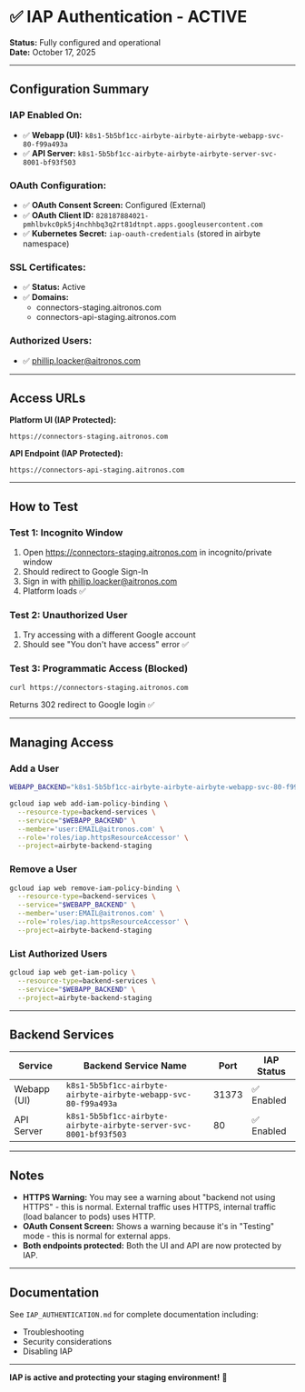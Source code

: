 # ✅ IAP Authentication - ACTIVE

**Status:** Fully configured and operational  
**Date:** October 17, 2025

---

## Configuration Summary

### IAP Enabled On:
- ✅ **Webapp (UI):** `k8s1-5b5bf1cc-airbyte-airbyte-airbyte-webapp-svc-80-f99a493a`
- ✅ **API Server:** `k8s1-5b5bf1cc-airbyte-airbyte-airbyte-server-svc-8001-bf93f503`

### OAuth Configuration:
- ✅ **OAuth Consent Screen:** Configured (External)
- ✅ **OAuth Client ID:** `828187884021-pmhlbvkc0pk5j4nchhbq3q2rt81dtnpt.apps.googleusercontent.com`
- ✅ **Kubernetes Secret:** `iap-oauth-credentials` (stored in airbyte namespace)

### SSL Certificates:
- ✅ **Status:** Active
- ✅ **Domains:** 
  - connectors-staging.aitronos.com
  - connectors-api-staging.aitronos.com

### Authorized Users:
- ✅ phillip.loacker@aitronos.com

---

## Access URLs

**Platform UI (IAP Protected):**
```
https://connectors-staging.aitronos.com
```

**API Endpoint (IAP Protected):**
```
https://connectors-api-staging.aitronos.com
```

---

## How to Test

### Test 1: Incognito Window
1. Open https://connectors-staging.aitronos.com in incognito/private window
2. Should redirect to Google Sign-In
3. Sign in with phillip.loacker@aitronos.com
4. Platform loads ✅

### Test 2: Unauthorized User
1. Try accessing with a different Google account
2. Should see "You don't have access" error ✅

### Test 3: Programmatic Access (Blocked)
```bash
curl https://connectors-staging.aitronos.com
```
Returns 302 redirect to Google login ✅

---

## Managing Access

### Add a User
```bash
WEBAPP_BACKEND="k8s1-5b5bf1cc-airbyte-airbyte-airbyte-webapp-svc-80-f99a493a"

gcloud iap web add-iam-policy-binding \
  --resource-type=backend-services \
  --service="$WEBAPP_BACKEND" \
  --member='user:EMAIL@aitronos.com' \
  --role='roles/iap.httpsResourceAccessor' \
  --project=airbyte-backend-staging
```

### Remove a User
```bash
gcloud iap web remove-iam-policy-binding \
  --resource-type=backend-services \
  --service="$WEBAPP_BACKEND" \
  --member='user:EMAIL@aitronos.com' \
  --role='roles/iap.httpsResourceAccessor' \
  --project=airbyte-backend-staging
```

### List Authorized Users
```bash
gcloud iap web get-iam-policy \
  --resource-type=backend-services \
  --service="$WEBAPP_BACKEND" \
  --project=airbyte-backend-staging
```

---

## Backend Services

| Service | Backend Service Name | Port | IAP Status |
|---------|---------------------|------|------------|
| Webapp (UI) | `k8s1-5b5bf1cc-airbyte-airbyte-airbyte-webapp-svc-80-f99a493a` | 31373 | ✅ Enabled |
| API Server | `k8s1-5b5bf1cc-airbyte-airbyte-airbyte-server-svc-8001-bf93f503` | 80 | ✅ Enabled |

---

## Notes

- **HTTPS Warning:** You may see a warning about "backend not using HTTPS" - this is normal. External traffic uses HTTPS, internal traffic (load balancer to pods) uses HTTP.
- **OAuth Consent Screen:** Shows a warning because it's in "Testing" mode - this is normal for external apps.
- **Both endpoints protected:** Both the UI and API are now protected by IAP.

---

## Documentation

See `IAP_AUTHENTICATION.md` for complete documentation including:
- Troubleshooting
- Security considerations
- Disabling IAP

---

**IAP is active and protecting your staging environment!** 🔐

